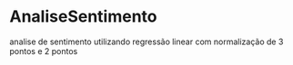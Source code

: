 # AnaliseSentimento
analise de sentimento utilizando regressão linear com normalização de 3 pontos e 2 pontos
